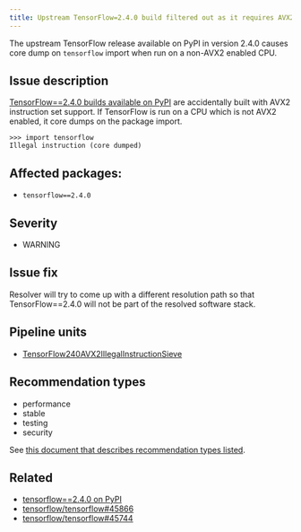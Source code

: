 ```yaml
---
title: Upstream TensorFlow=2.4.0 build filtered out as it requires AVX2 instruction set support which is not available
---
```


The upstream TensorFlow release available on PyPI in version 2.4.0 causes core
dump on ``tensorflow`` import when run on a non-AVX2 enabled CPU.

## Issue description

[TensorFlow==2.4.0 builds available on PyPI][1] are accidentally built with
AVX2 instruction set support. If TensorFlow is run on a CPU which is not AVX2
enabled, it core dumps on the package import.

```console
>>> import tensorflow
Illegal instruction (core dumped)
```

## Affected packages:

 * ``tensorflow==2.4.0``

## Severity

 * WARNING
 
 ## Issue fix

Resolver will try to come up with a different resolution path so that
TensorFlow==2.4.0 will not be part of the resolved software stack.

## Pipeline units

 * [TensorFlow240AVX2IllegalInstructionSieve](https://thoth-station.ninja/docs/developers/adviser/thoth.adviser.sieves.html#thoth.adviser.sieves.TensorFlow240AVX2IllegalInstructionSieve)

## Recommendation types

 * performance
 * stable
 * testing
 * security

See [this document that describes recommendation types
listed](http://thoth-station.ninja/recommendation-types).

## Related

 * [tensorflow==2.4.0 on PyPI][2]
 * [tensorflow/tensorflow#45866][2]
 * [tensorflow/tensorflow#45744][3]

[1]: https://pypi.org/project/tensorflow/2.4.0/
[2]: https://github.com/tensorflow/tensorflow/issues/45866
[3]: https://github.com/tensorflow/tensorflow/issues/45744

